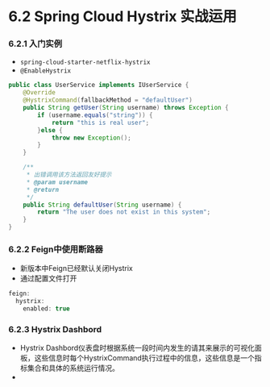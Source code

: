 # 6.2 Spring Cloud Hystrix 实战运用

### 6.2.1 入门实例

- `spring-cloud-starter-netflix-hystrix`
- `@EnableHystrix`

```java
public class UserService implements IUserService {
    @Override
    @HystrixCommand(fallbackMethod = "defaultUser")
    public String getUser(String username) throws Exception {
        if (username.equals("string")) {
            return "this is real user";
        }else {
            throw new Exception();
        }
    }

    /**
     * 出错调用该方法返回友好提示
     * @param username
     * @return
     */
    public String defaultUser(String username) {
        return "The user does not exist in this system";
    }
}
```

### 6.2.2 Feign中使用断路器

- 新版本中Feign已经默认关闭Hystrix
- 通过配置文件打开
```java
feign:
  hystrix:
    enabled: true
```

### 6.2.3 Hystrix Dashbord

- Hystrix Dashbord仪表盘时根据系统一段时间内发生的请其来展示的可视化面板，这些信息时每个HystrixCommand执行过程中的信息，这些信息是一个指标集合和具体的系统运行情况。
- 
